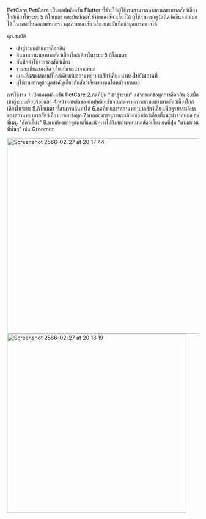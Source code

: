 PetCare
PetCare เป็นแอปพลิเคชัน Flutter ที่ช่วยให้ผู้ใช้งานสามารถหาสถานพยาบาลสัตว์เลี้ยงใกล้เคียงในระยะ 5 กิโลเมตร และบันทึกค่าใช้จ่ายของสัตว์เลี้ยงได้ ผู้ใช้สามารถดูวันฉีดวัคซีนจากหมอได้ ในขณะที่หมอสามารถตรวจสุขภาพของสัตว์เลี้ยงและบันทึกข้อมูลการตรวจได้

คุณสมบัติ

- เข้าสู่ระบบผ่านการล็อกอิน
- ค้นหาสถานพยาบาลสัตว์เลี้ยงใกล้เคียงในระยะ 5 กิโลเมตร
- บันทึกค่าใช้จ่ายของสัตว์เลี้ยง
- รายละเอียดของสัตว์เลี้ยงที่แนะนำจากหมอ
- แผนที่แสดงสถานที่ใกล้เคียงกับสถานพยาบาลสัตว์เลี้ยง
  นำทางไปยังสถานที่
- ผู้ใช้สามารถดูข้อมูลสำคัญเกี่ยวกับสัตว์เลี้ยงของตนได้หลังจากหมอ

การใช้งาน
1.เปิดแอพพลิเคชัน PetCare
2.กดที่ปุ่ม "เข้าสู่ระบบ" แล้วกรอกข้อมูลการล็อกอิน
3.เมื่อเข้าสู่ระบบเรียบร้อยแล้ว
4.หน้าจอหลักของแอปพลิเคชันจะแสดงรายการสถานพยาบาลสัตว์เลี้ยงใกล้เคียงในระยะ 5.กิโลเมตร ที่สามารถค้นหาได้
6.กดที่รายการสถานพยาบาลสัตว์เลี้ยงเพื่อดูรายละเอียดของสถานพยาบาลสัตว์เลี้ยง
กรอกข้อมูล
7.หากต้องการดูรายละเอียดของสัตว์เลี้ยงที่แนะนำจากหมอ กดที่เมนู "สัตว์เลี้ยง"
8.หากต้องการดูแผนที่และนำทางไปยังสถานพยาบาลสัตว์เลี้ยง กดที่ปุ่ม "ตามสถานที่นั้นๆ" เช่น Groomer

<img width="513" alt="Screenshot 2566-02-27 at 20 17 44" src="https://user-images.githubusercontent.com/89673992/221573854-6b907e92-53a4-40d6-a03f-8940b3ab0d2a.png">
<img width="469" alt="Screenshot 2566-02-27 at 20 18 19" src="https://user-images.githubusercontent.com/89673992/221573867-2ef36e3d-9914-4278-a31e-5d04104d0daf.png">
